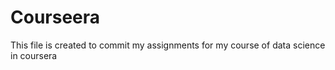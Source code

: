 # Courseera
This file is created to commit my assignments for my course of data science in coursera

